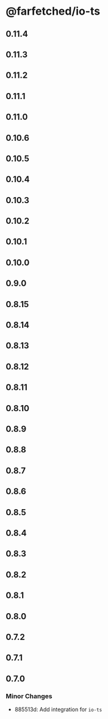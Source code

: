 # @farfetched/io-ts

## 0.11.4

## 0.11.3

## 0.11.2

## 0.11.1

## 0.11.0

## 0.10.6

## 0.10.5

## 0.10.4

## 0.10.3

## 0.10.2

## 0.10.1

## 0.10.0

## 0.9.0

## 0.8.15

## 0.8.14

## 0.8.13

## 0.8.12

## 0.8.11

## 0.8.10

## 0.8.9

## 0.8.8

## 0.8.7

## 0.8.6

## 0.8.5

## 0.8.4

## 0.8.3

## 0.8.2

## 0.8.1

## 0.8.0

## 0.7.2

## 0.7.1

## 0.7.0

### Minor Changes

- 885513d: Add integration for `io-ts`
